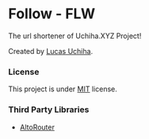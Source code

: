 # Follow - FLW
The url shortener of Uchiha.XYZ Project!

Created by [Lucas Uchiha](https://github.com/Lucas-Uchiha).

### License
This project is under [MIT](LICENSE) license.

### Third Party Libraries
- [AltoRouter](https://github.com/dannyvankooten/AltoRouter)